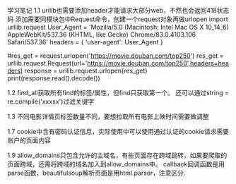 学习笔记
1.1 urilib也需要添加header才能请求大部分web，不然也会返回418状态码
添加需要同模块包中Request命令，创建一个request对象再做urlopen
import urllib.request
User_Agent = 'Mozilla/5.0 (Macintosh; Intel Mac OS X 10_14_6) AppleWebKit/537.36 (KHTML, like Gecko) Chrome/83.0.4103.106 Safari/537.36'
headers = { 'user-agent': User_Agent }

#res_get = request.urlopen('https://movie.douban.com/top250')
res_get = urllib.request.Request(url='https://movie.douban.com/top250',headers=headers)
response = urllib.request.urlopen(res_get)
print(response.read().decode())

1.2 find_all获取所有find的标签/属性，但find只获取第一个。
还可以通过string = re.compile('xxxxx')过滤关键字

1.3 不同电影详情页标签数量不同，要想拉取所有电影上映时间需要做调整

1.7 cookie中含有密码认证信息，实际使用中可以使用通过认证的cookie请求需要账户的页面内容

1.9 allow_domains只包含允许的主域名，有些页面存在跨域跳转，如果要爬取的页面跨域，还需将跨域的域名加入到allow_domains中。
callback回调函数是用parse函数，beautifulsoup解析页面是用html.parser，注意区分.
